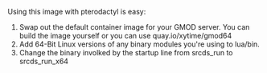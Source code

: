 Using this image with pterodactyl is easy:

1) Swap out the default container image for your GMOD server. You can build the image yourself or you can use quay.io/xytime/gmod64
2) Add 64-Bit Linux versions of any binary modules you're using to lua/bin.
3) Change the binary involked by the startup line from srcds_run to srcds_run_x64
